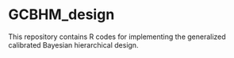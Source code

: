# GCBHM_design
This repository contains R codes for implementing the generalized calibrated Bayesian hierarchical design.
